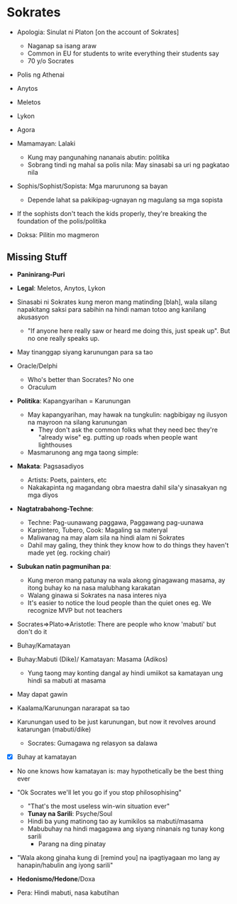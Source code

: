 # Sokrates

* Apologia: Sinulat ni Platon [on the account of Sokrates]
  * Naganap sa isang araw
  * Common in EU for students to write everything their students say
  * 70 y/o Socrates
* Polis ng Athenai
* Anytos
* Meletos
* Lykon
* Agora

* Mamamayan: Lalaki
  * Kung may pangunahing nananais abutin: politika
  * Sobrang tindi ng mahal sa polis nila: May sinasabi sa uri ng pagkatao nila
* Sophis/Sophist/Sopista: Mga marurunong sa bayan
  * Depende lahat sa pakikipag-ugnayan ng magulang sa mga sopista
* If the sophists don't teach the kids properly, they're breaking the foundation of the polis/politika
* Doksa: Pilitin mo magmeron

## Missing Stuff

* **Paninirang-Puri**
* **Legal**: Meletos, Anytos, Lykon
* Sinasabi ni Sokrates kung meron mang matinding [blah], wala silang napakitang saksi para sabihin na hindi naman totoo ang kanilang akusasyon
  * "If anyone here really saw or heard me doing this, just speak up". But no one really speaks up.
* May tinanggap siyang karunungan para sa tao
* Oracle/Delphi
  * Who's better than Socrates? No one
  * Oraculum
* **Politika**: Kapangyarihan = Karunungan
  * May kapangyarihan, may hawak na tungkulin: nagbibigay ng ilusyon na mayroon na silang karunungan
    * They don't ask the common folks what they need bec they're "already wise" eg. putting up roads when people want lighthouses
  * Masmarunong ang mga taong simple: 
* **Makata**: Pagsasadiyos
  * Artists: Poets, painters, etc
  * Nakakapinta ng magandang obra maestra dahil sila'y sinasakyan ng mga diyos
* **Nagtatrabahong-Techne**: 
  * Techne: Pag-uunawang paggawa, Paggawang pag-uunawa 
  * Karpintero, Tubero, Cook: Magaling sa materyal
  * Maliwanag na may alam sila na hindi alam ni Sokrates
  * Dahil may galing, they think they know how to do things they haven't made yet (eg. rocking chair)
* **Subukan natin pagmunihan pa**: 
  * Kung meron mang patunay na wala akong ginagawang masama, ay itong buhay ko na nasa malubhang karakatan
  * Walang ginawa si Sokrates na nasa interes niya
  * It's easier to notice the loud people than the quiet ones eg. We recognize MVP but not teachers

* Socrates=>Plato=>Aristotle: There are people who know 'mabuti' but don't do it
* Buhay/Kamatayan
* Buhay:Mabuti (Dike)/ Kamatayan: Masama (Adikos)
  * Yung taong may konting dangal ay hindi umiikot sa kamatayan ung hindi sa mabuti at masama
* May dapat gawin
* Kaalama/Karunungan nararapat sa tao
* Karunungan used to be just karunungan, but now it revolves around katarungan (mabuti/dike)
  * Socrates: Gumagawa ng relasyon sa dalawa
* [X] Buhay at kamatayan
* No one knows how kamatayan is: may hypothetically be the best thing ever

* "Ok Socrates we'll let you go if you stop philosophising"
  * "That's the most useless win-win situation ever"
  * **Tunay na Sarili**: Psyche/Soul
  * Hindi ba yung matinong tao ay kumikilos sa mabuti/masama
  * Mabubuhay na hindi magagawa ang siyang ninanais ng tunay kong sarili
    * Parang na ding pinatay

* "Wala akong ginaha kung di [remind you] na ipagtiyagaan mo lang ay hanapin/habulin ang iyong sarili"
* **Hedonismo/Hedone**/Doxa
* Pera: Hindi mabuti, nasa kabutihan
